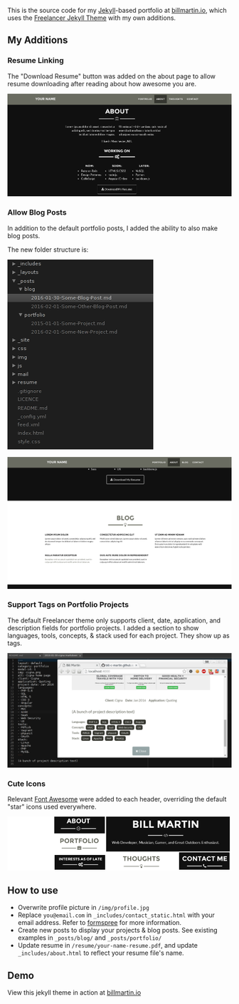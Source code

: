 This is the source code for my [Jekyll](https://jekyllrb.com/)-based portfolio at [billmartin.io](http://billmartin.io), which uses the [Freelancer Jekyll Theme](https://jeromelachaud.github.io/freelancer-theme) with my own additions.

## My Additions
### Resume Linking
The "Download Resume" button was added on the about page to allow resume downloading after reading about how awesome you are.

![Screenshot of "Download Resume" Button on About Page](/img/readme/resume_button.png)

### Allow Blog Posts
In addition to the default portfolio posts, I added the ability to also make blog posts.

The new folder structure is:

![Screenshot of posts folder structure for blog and portfolio posts](/img/readme/posts_folder_structure.png)

![Screenshot of example blog grid view](/img/readme/blog_screenshot.png)

### Support Tags on Portfolio Projects
The default Freelancer theme only supports client, date, application, and description fields for portfolio projects. I added a section to show languages, tools, concepts, & stack used for each project. They show up as tags.

![Screenshot of tags feature and markdown](/img/readme/tags.png)

### Cute Icons
Relevant [Font Awesome](https://fortawesome.github.io/Font-Awesome/) were added to each header, overriding the default "star" icons used everywhere.

![Screenshot of added header icons](/img/readme/icons.png)

## How to use
 - Overwrite profile picture in `/img/profile.jpg`
 - Replace `you@email.com` in `_includes/contact_static.html` with your email address. Refer to [formspree](http://formspree.io/) for more information.
 - Create new posts to display your projects & blog posts. See existing examples in ```_posts/blog/``` and ```_posts/portfolio/```
 - Update resume in ```/resume/your-name-resume.pdf```, and update ```_includes/about.html``` to reflect your resume file's name.

## Demo
View this jekyll theme in action at [billmartin.io](http://billmartin.io)
